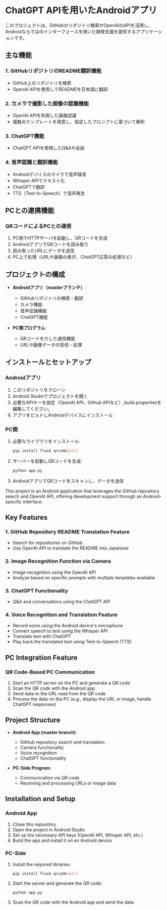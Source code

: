 # ChatGPT APIを用いたAndroidアプリ

このプロジェクトは、GitHubのリポジトリ検索やOpenAIのAPIを活用し、Androidならではのインターフェースを用いた開発支援を提供するアプリケーションです。

## 主な機能

### 1. GitHubリポジトリのREADME翻訳機能
- GitHub上のリポジトリを検索
- OpenAI APIを使用してREADMEを日本語に翻訳

### 2. カメラで撮影した画像の認識機能
- OpenAI APIを利用した画像認識
- 複数のテンプレートを用意し、指定したプロンプトに基づいて解析

### 3. ChatGPT機能
- ChatGPT APIを使用したQ&Aや会話

### 4. 音声認識と翻訳機能
- Androidデバイスのマイクで音声録音
- Whisper APIでテキスト化
- ChatGPTで翻訳
- TTS（Text-to-Speech）で音声再生

## PCとの連携機能

### QRコードによるPCとの通信

1. PC側でHTTPサーバを起動し、QRコードを生成
2. AndroidアプリでQRコードを読み取り
3. 読み取ったURLにデータを送信
4. PC上で処理（URLや画像の表示、ChatGPT応答の処理など）

## プロジェクトの構成

- **Androidアプリ（masterブランチ）**: 
  - GitHubリポジトリの検索・翻訳
  - カメラ機能
  - 音声認識機能
  - ChatGPT機能

- **PC側プログラム**:
  - QRコードを介した通信機能
  - URLや画像データの受信・処理

## インストールとセットアップ

### Androidアプリ

1. このリポジトリをクローン
2. Android Studioでプロジェクトを開く
3. 必要なAPIキーを設定（OpenAI API、Github APIなど）,build.propertiesを編集してください。
4. アプリをビルドしAndroidデバイスにインストール

### PC側

1. 必要なライブラリをインストール:
   ```bash
   pip install flask qrcode[pil]
   ```

2. サーバーを起動しQRコードを生成:
   ```bash
   python app.py
   ```

3. AndroidアプリでQRコードをスキャンし、データを送信


This project is an Android application that leverages the GitHub repository search and OpenAI API, offering development support through an Android-specific interface.

## Key Features

### 1. GitHub Repository README Translation Feature
- Search for repositories on GitHub
- Use OpenAI API to translate the README into Japanese

### 2. Image Recognition Function via Camera
- Image recognition using the OpenAI API
- Analyze based on specific prompts with multiple templates available

### 3. ChatGPT Functionality
- Q&A and conversations using the ChatGPT API

### 4. Voice Recognition and Translation Feature
- Record voice using the Android device's microphone
- Convert speech to text using the Whisper API
- Translate text with ChatGPT
- Play back the translated text using Text-to-Speech (TTS)

## PC Integration Feature

### QR Code-Based PC Communication

1. Start an HTTP server on the PC and generate a QR code
2. Scan the QR code with the Android app
3. Send data to the URL read from the QR code
4. Process the data on the PC (e.g., display the URL or image, handle ChatGPT responses)

## Project Structure

- **Android App (master branch)**: 
  - GitHub repository search and translation
  - Camera functionality
  - Voice recognition
  - ChatGPT functionality

- **PC-Side Program**:
  - Communication via QR code
  - Receiving and processing URLs or image data

## Installation and Setup

### Android App

1. Clone this repository
2. Open the project in Android Studio
3. Set up the necessary API keys (OpenAI API, Whisper API, etc.)
4. Build the app and install it on an Android device

### PC-Side

1. Install the required libraries:
   ```bash
   pip install flask qrcode[pil]
   ```

2. Start the server and generate the QR code:
   ```bash
   python app.py
   ```

3. Scan the QR code with the Android app and send the data


